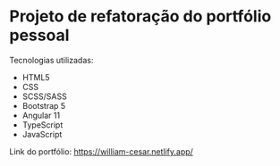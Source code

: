 # Projeto de refatoração do portfólio pessoal

Tecnologias utilizadas:
- HTML5
- CSS
- SCSS/SASS
- Bootstrap 5
- Angular 11
- TypeScript
- JavaScript

Link do portfólio: https://william-cesar.netlify.app/
